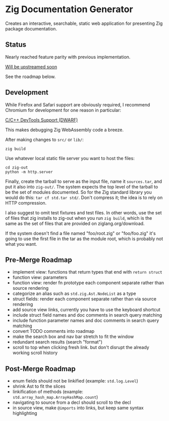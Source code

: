 # Zig Documentation Generator

Creates an interactive, searchable, static web application for presenting Zig
package documentation.

## Status

Nearly reached feature parity with previous implementation.

[Will be upstreamed soon](https://github.com/ziglang/zig/pull/19208)

See the roadmap below.

## Development

While Firefox and Safari support are obviously required, I recommend Chromium
for development for one reason in particular:

[C/C++ DevTools Support (DWARF)](https://chromewebstore.google.com/detail/cc++-devtools-support-dwa/pdcpmagijalfljmkmjngeonclgbbannb)

This makes debugging Zig WebAssembly code a breeze.

After making changes to `src/` or `lib/`:

```
zig build
```

Use whatever local static file server you want to host the files:

```
cd zig-out
python -m http.server
```

Finally, create the tarball to serve as the input file, name it `sources.tar`,
and put it also into `zig-out/`. The system expects the top level of the
tarball to be the set of modules documented. So for the Zig standard library
you would do this: `tar cf std.tar std/`. Don't compress it; the idea is to
rely on HTTP compression.

I also suggest to omit test fixtures and test files. In other words, use the
set of files that zig installs to zig-out when you run `zig build`, which is
the same as the set of files that are provided on ziglang.org/download.

If the system doesn't find a file named "foo/root.zig" or "foo/foo.zig" it's going
to use the first file in the tar as the module root, which is probably not
what you want.

## Pre-Merge Roadmap

* implement view: functions that return types that end with `return struct`
* function view: parameters
* function view: render fn prototype each component separate rather than source rendering
* categorize an alias such as `std.zig.Ast.NodeList` as a type
* struct fields: render each component separate rather than via source rendering
* add source view links, currently you have to use the keyboard shortcut
* include struct field names and doc comments in search query matching
* include function parameter names and doc comments in search query matching
* convert TODO comments into roadmap
* make the search box and nav bar stretch to fit the window
* redundant search results (search "format")
* scroll to top when clicking fresh link. but don't disrupt the already working scroll history

## Post-Merge Roadmap

* enum fields should not be linkified (example: `std.log.Level`)
* shrink Ast to fit the slices
* linkification of methods (example: `std.array_hash_map.ArrayHashMap.count`)
* navigating to source from a decl should scroll to the decl
* in source view, make `@imports` into links, but keep same syntax highlighting
